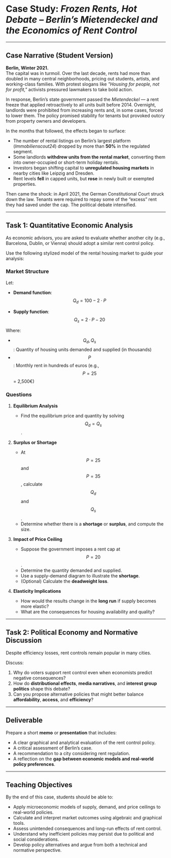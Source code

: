 # Case Study: *Frozen Rents, Hot Debate – Berlin’s Mietendeckel and the Economics of Rent Control*

<!--
## Case Synopsis (Instructor Version)

In February 2020, the Berlin Senate implemented one of the most ambitious rent control policies in Europe, known as the *Mietendeckel* (rent cap). The law froze rents at mid-2019 levels, restricted rent increases, and penalized landlords who charged above government-mandated thresholds. This policy was a response to rising rents and growing public discontent, especially among younger, lower-income tenants. However, critics warned that the rent cap would reduce housing supply, discourage investment, and create inefficiencies.

A year later, preliminary data began to emerge: the number of rental listings in the regulated segment dropped sharply, new construction slowed, and landlords began shifting properties into owner-occupation or the unregulated segment. At the same time, tenants in capped apartments reported tangible savings. In 2021, Germany’s Constitutional Court overturned the law, declaring that Berlin had overstepped its legislative authority — but the political and economic debate continues.

Students are placed in the role of economic advisors tasked with analyzing the policy’s effects and advising another European city considering similar regulation. They must assess both theoretical and empirical outcomes and reflect on the persistence of such policies despite their well-known downsides in economic models.
-->


---

## Case Narrative (Student Version)

**Berlin, Winter 2021.**  
The capital was in turmoil. Over the last decade, rents had more than doubled in many central neighborhoods, pricing out students, artists, and working-class families. With protest slogans like *"Housing for people, not for profit,"* activists pressured lawmakers to take bold action.

In response, Berlin’s state government passed the *Mietendeckel* — a rent freeze that applied retroactively to all units built before 2014. Overnight, landlords were prohibited from increasing rents and, in some cases, forced to lower them. The policy promised stability for tenants but provoked outcry from property owners and developers.

In the months that followed, the effects began to surface:

- The number of rental listings on Berlin’s largest platform (*Immobilienscout24*) dropped by more than **50%** in the regulated segment.
- Some landlords **withdrew units from the rental market**, converting them into owner-occupied or short-term holiday rentals.
- Investors began shifting capital to **unregulated housing markets** in nearby cities like Leipzig and Dresden.
- Rent levels **fell** in capped units, but **rose** in newly built or exempted properties.

Then came the shock: in April 2021, the German Constitutional Court struck down the law. Tenants were required to repay some of the “excess” rent they had saved under the cap. The political debate intensified.

---

## Task 1: Quantitative Economic Analysis

As economic advisors, you are asked to evaluate whether another city (e.g., Barcelona, Dublin, or Vienna) should adopt a similar rent control policy.

Use the following stylized model of the rental housing market to guide your analysis:

### Market Structure

Let:

- **Demand function**:
  $$ Q_d = 100 - 2 \cdot P $$

- **Supply function**:
  $$ Q_s = 2 \cdot P - 20 $$

Where:
- $$ Q_d, Q_s $$: Quantity of housing units demanded and supplied (in thousands)
- $$ P $$: Monthly rent in hundreds of euros (e.g., $$ P = 25 $$ = 2,500€)

### Questions

1. **Equilibrium Analysis**
   - Find the equilibrium price and quantity by solving $$ Q_d = Q_s $$.

2. **Surplus or Shortage**
   - At $$ P = 25 $$ and $$ P = 35 $$, calculate $$ Q_d $$ and $$ Q_s $$.
   - Determine whether there is a **shortage** or **surplus**, and compute the size.

3. **Impact of Price Ceiling**
   - Suppose the government imposes a rent cap at $$ P = 20 $$.
   - Determine the quantity demanded and supplied.
   - Use a supply-demand diagram to illustrate the **shortage**.
   - (Optional) Calculate the **deadweight loss**.

4. **Elasticity Implications**
   - How would the results change in the **long run** if supply becomes more elastic?
   - What are the consequences for housing availability and quality?

---

## Task 2: Political Economy and Normative Discussion

Despite efficiency losses, rent controls remain popular in many cities.

Discuss:

1. Why do voters support rent control even when economists predict negative consequences?
2. How do **distributional effects**, **media narratives**, and **interest group politics** shape this debate?
3. Can you propose alternative policies that might better balance **affordability**, **access**, and **efficiency**?

---

## Deliverable

Prepare a short **memo** or **presentation** that includes:

- A clear graphical and analytical evaluation of the rent control policy.
- A critical assessment of Berlin’s case.
- A recommendation to a city considering rent regulation.
- A reflection on the **gap between economic models and real-world policy preferences**.

---

## Teaching Objectives

By the end of this case, students should be able to:

- Apply microeconomic models of supply, demand, and price ceilings to real-world policies.
- Calculate and interpret market outcomes using algebraic and graphical tools.
- Assess unintended consequences and long-run effects of rent control.
- Understand why inefficient policies may persist due to political and social considerations.
- Develop policy alternatives and argue from both a technical and normative perspective.
